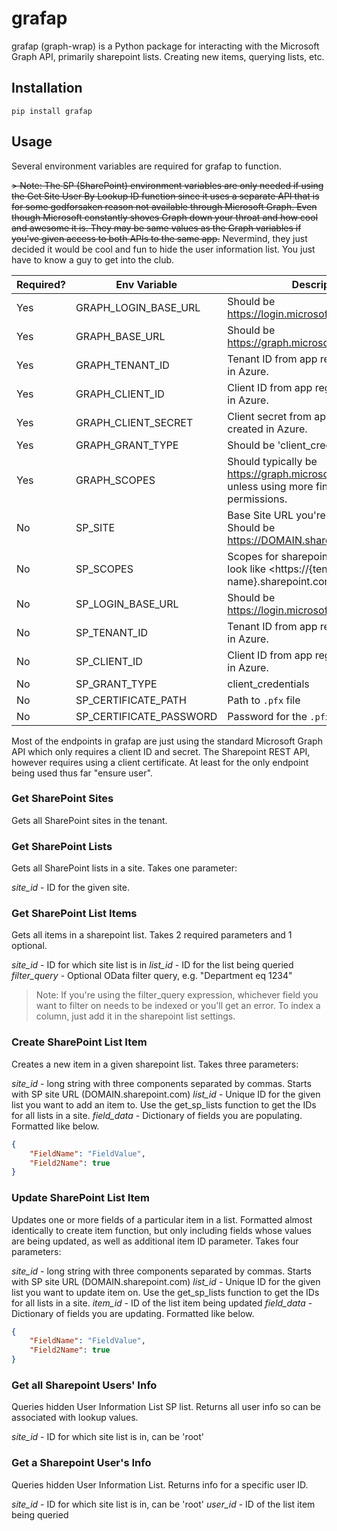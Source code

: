 # grafap

grafap (graph-wrap) is a Python package for interacting with the Microsoft Graph API, primarily sharepoint lists. Creating new items, querying lists, etc.

## Installation

`pip install grafap`

## Usage

Several environment variables are required for grafap to function.

~~> Note: The SP (SharePoint) environment variables are only needed if using the Get Site User By Lookup ID function since it uses a separate API that is for some godforsaken reason not available through Microsoft Graph. Even though Microsoft constantly shoves Graph down your throat and how cool and awesome it is. They may be same values as the Graph variables if you've given access to both APIs to the same app.~~
Nevermind, they just decided it would be cool and fun to hide the user information list. You just have to know a guy to get into the club.

| Required? | Env Variable | Description |
| --------- | ------------ | ----------- |
| Yes | GRAPH_LOGIN_BASE_URL | Should be <https://login.microsoftonline.com/> |
| Yes | GRAPH_BASE_URL | Should be <https://graph.microsoft.com/v1.0/sites/> |
| Yes | GRAPH_TENANT_ID | Tenant ID from app registration created in Azure. |
| Yes | GRAPH_CLIENT_ID | Client ID from app registration created in Azure. |
| Yes | GRAPH_CLIENT_SECRET | Client secret from app registration created in Azure. |
| Yes | GRAPH_GRANT_TYPE | Should be 'client_credentials' |
| Yes | GRAPH_SCOPES | Should typically be <https://graph.microsoft.com/.default> unless using more fine-grained permissions. |
| No | SP_SITE | Base Site URL you're interacting with. Should be <https://DOMAIN.sharepoint.com/> |
| No | SP_SCOPES | Scopes for sharepoint rest API. Should look like <https://{tenant name}.sharepoint.com/.default> |
| No | SP_LOGIN_BASE_URL | Should be <https://login.microsoftonline.com/> |
| No | SP_TENANT_ID | Tenant ID from app registration created in Azure. |
| No | SP_CLIENT_ID | Client ID from app registration created in Azure. |
| No | SP_GRANT_TYPE | client_credentials |
| No | SP_CERTIFICATE_PATH | Path to `.pfx` file |
| No | SP_CERTIFICATE_PASSWORD | Password for the `.pfx` file. |

Most of the endpoints in grafap are just using the standard Microsoft Graph API which only requires a client ID and secret. The Sharepoint REST API, however requires using a client certificate. At least for the only endpoint being used thus far "ensure user".

### Get SharePoint Sites

Gets all SharePoint sites in the tenant.

### Get SharePoint Lists

Gets all SharePoint lists in a site. Takes one parameter:

*site_id* - ID for the given site.

### Get SharePoint List Items

Gets all items in a sharepoint list. Takes 2 required parameters and 1 optional.

*site_id* - ID for which site list is in
*list_id* - ID for the list being queried
*filter_query* - Optional OData filter query, e.g. "Department eq 1234"

> Note: If you're using the filter_query expression, whichever field you want to filter on needs to be indexed or you'll get an error. To index a column, just add it in the sharepoint list settings.

### Create SharePoint List Item

Creates a new item in a given sharepoint list. Takes three parameters:

*site_id* - long string with three components separated by commas. Starts with SP site URL (DOMAIN.sharepoint.com)
*list_id* - Unique ID for the given list you want to add an item to. Use the get_sp_lists function to get the IDs for all lists in a site.
*field_data* - Dictionary of fields you are populating. Formatted like below.

```json
{
    "FieldName": "FieldValue",
    "Field2Name": true
}
```

### Update SharePoint List Item

Updates one or more fields of a particular item in a list. Formatted almost identically to create item function, but only including fields whose values are being updated, as well as additional item ID parameter. Takes four parameters:

*site_id* - long string with three components separated by commas. Starts with SP site URL (DOMAIN.sharepoint.com)
*list_id* - Unique ID for the given list you want to update item on. Use the get_sp_lists function to get the IDs for all lists in a site.
*item_id* - ID of the list item being updated
*field_data* - Dictionary of fields you are updating. Formatted like below.

```json
{
    "FieldName": "FieldValue",
    "Field2Name": true
}
```

### Get all Sharepoint Users' Info

Queries hidden User Information List SP list. Returns all user info so can be associated with lookup values.

*site_id* - ID for which site list is in, can be 'root'

### Get a Sharepoint User's Info

Queries hidden User Information List. Returns info for a specific user ID.

*site_id* - ID for which site list is in, can be 'root'
*user_id* - ID of the list item being queried
